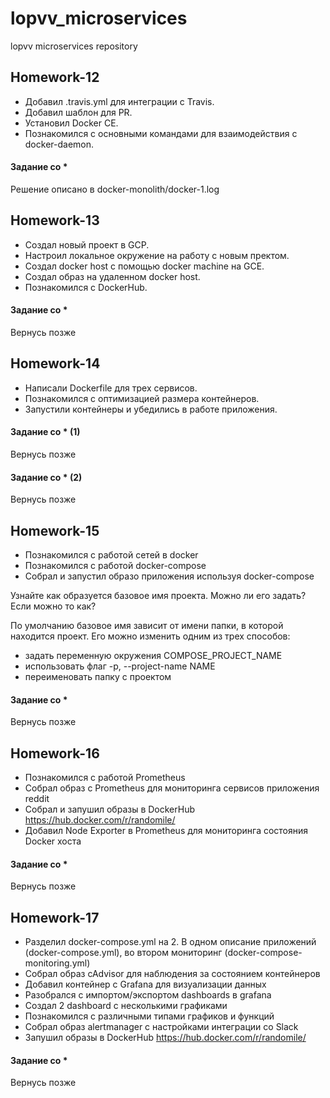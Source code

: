 # lopvv_microservices
lopvv microservices repository

## Homework-12
- Добавил .travis.yml для интеграции с Travis.
- Добавил шаблон для PR.
- Установил Docker CE.
- Познакомился с основными командами для взаимодействия с docker-daemon.



#### Задание со \*
Решение описано в docker-monolith/docker-1.log


## Homework-13
- Создал новый проект в GCP.
- Настроил локальное окружение на работу с новым пректом.
- Создал docker host с помощью docker machine на GCE.
- Создал образ на удаленном docker host.
- Познакомился с DockerHub.


#### Задание со \*
Вернуcь позже

## Homework-14
- Написали Dockerfile для трех сервисов.
- Познакомился с оптимизацией размера контейнеров.
- Запустили контейнеры и убедились в работе приложения.


#### Задание со \* (1)
Вернуcь позже
#### Задание со \* (2)
Вернуcь позже


## Homework-15
- Познакомился с работой сетей в docker
- Познакомился с работой docker-compose
- Собрал и запустил образо приложения используя docker-compose

Узнайте как образуется базовое имя проекта. Можно ли его задать? Если можно то как?

По умолчанию базовое имя зависит от имени папки, в которой находится проект. Его можно изменить одним из трех способов:
- задать переменную окружения COMPOSE_PROJECT_NAME
- использовать флаг -p, --project-name NAME
- переименовать папку с проектом

#### Задание со \*
Вернуcь позже

## Homework-16
- Познакомился с работой Prometheus
- Собрал образ с Prometheus для мониторинга сервисов приложения reddit
- Собрал и запушил образы в DockerHub https://hub.docker.com/r/randomile/
- Добавил Node Exporter в Prometheus для мониторинга состояния Docker хоста


#### Задание со \*
Вернуcь позже


## Homework-17
- Разделил docker-compose.yml на 2. В одном описание приложений (docker-compose.yml), во втором мониторинг (docker-compose-monitoring.yml)
- Собрал образ cAdvisor для наблюдения за состоянием контейнеров
- Добавил контейнер с Grafana для визуализации данных
- Разобрался с импортом/экспортом dashboards в grafana
- Создал 2 dashboard с несколькими графиками
- Познакомился с различными типами графиков и функций
- Собрал образ alertmanager с настройками интеграции со Slack
- Запушил образы в DockerHub https://hub.docker.com/r/randomile/

#### Задание со \*
Вернуcь позже
